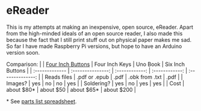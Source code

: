 # eReader
This is my attempts at making an inexpensive, open source, eReader.  Apart from the high-minded ideals of an open source reader, I also made this because the fact that I still print stuff out on physical paper makes me sad.  So far I have made Raspberry Pi versions, but hope to have an Arduino version soon.   

Comparison:
|                | [Four Inch Buttons](https://github.com/townmath/eReader/tree/main/fourInchButtons) | Four Inch Keys | Uno Book       | Six Inch Buttons |
| :------------- | :---------------: | :------------: | :------------: | :--------------: |
|  Reads files   | .pdf or .epub     | .pdf           | .obk from .txt | .pdf             |
|  Images?       | yes               | no             | no             | yes              |
|  Soldering?    | yes               | no             | yes            | yes              |
|  Cost          | about $80*        | about $50      | about $65*     | about $200       |

\* See [parts list spreadsheet](https://docs.google.com/spreadsheets/d/1QZZgKGRvNb7ut1qJOBiChj6p-5OpzVUDtKHotY_Kxuk/edit?usp=sharing).
